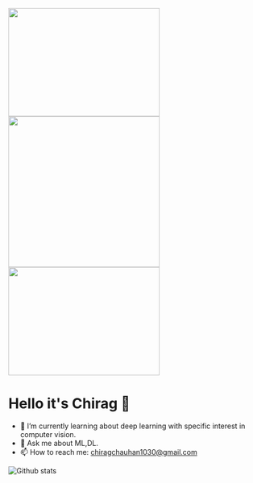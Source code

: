  <img src="https://media.giphy.com/media/coxQHKASG60HrHtvkt/giphy.gif" height="215" width="300"> <img src="https://media.giphy.com/media/p4NLw3I4U0idi/giphy.gif" width="300"> <img src="https://media.giphy.com/media/gutZ5Pm6Xl62eIf5RZ/giphy.gif" height="215" width="300">
# Hello it's Chirag 👋

- 🌱 I’m currently learning about deep learning with specific interest in computer vision.
- 💬 Ask me about ML,DL.  
- 📫 How to reach me: chiragchauhan1030@gmail.com

![Github stats](https://github-readme-stats.vercel.app/api?username=ChiragChauhan4579&theme=radical)
